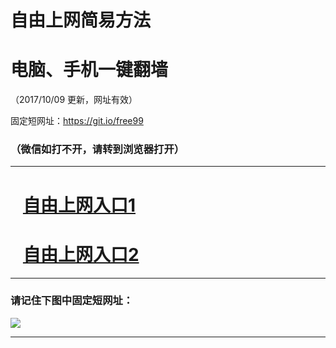 ﻿# 自由上网简易方法

# 电脑、手机一键翻墙

（2017/10/09 更新，网址有效）

固定短网址：https://git.io/free99

### （微信如打不开，请转到浏览器打开）


***





# &nbsp;&nbsp; <a href="http://ft407115313.fwq-tz-1001.info/fwqtz01.html?t=10090016874 " target="_blank">自由上网入口1</a>
# &nbsp;&nbsp; <a href="http://ft3163419868.fwq-tz-1002.info/fwqtz02.html?t=100900121436 " target="_blank">自由上网入口2</a>
***

### 请记住下图中固定短网址：

<img src="https://s3-us-west-2.amazonaws.com/fwq-1001/yjfq-20170905okok.png" /> 


***

